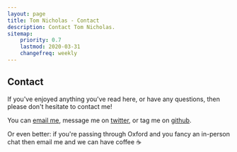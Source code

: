 ```yaml
---
layout: page
title: Tom Nicholas - Contact
description: Contact Tom Nicholas.
sitemap:
    priority: 0.7
    lastmod: 2020-03-31
    changefreq: weekly
---
```


## Contact

If you've enjoyed anything you've read here, or have any questions, then please don't hesitate to contact me!

You can [email me](mailto:{{site.email}}), message me on [twitter](https://twitter.com/TEGNicholas), or tag me on [github](https://github.com/TomNicholas).

Or even better: if you're passing through Oxford and you fancy an in-person chat then email me and we can have coffee :coffee:

